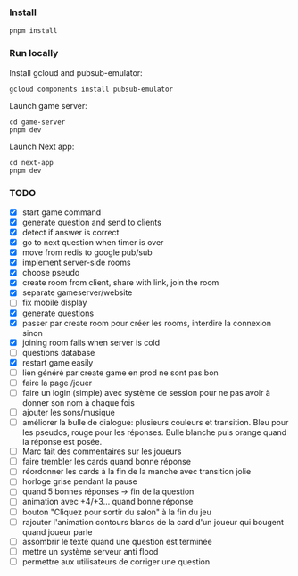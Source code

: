 ### Install

```
pnpm install
```

### Run locally

Install gcloud and pubsub-emulator:
```
gcloud components install pubsub-emulator
```

Launch game server:
```
cd game-server
pnpm dev
```

Launch Next app:
```
cd next-app
pnpm dev
```

### TODO

- [x] start game command
- [x] generate question and send to clients
- [x] detect if answer is correct
- [x] go to next question when timer is over
- [x] move from redis to google pub/sub
- [x] implement server-side rooms
- [x] choose pseudo
- [x] create room from client, share with link, join the room
- [x] separate gameserver/website
- [ ] fix mobile display
- [x] generate questions
- [x] passer par create room pour créer les rooms, interdire la connexion sinon
- [x] joining room fails when server is cold
- [ ] questions database
- [x] restart game easily
- [ ] lien généré par create game en prod ne sont pas bon
- [ ] faire la page /jouer
- [ ] faire un login (simple) avec système de session pour ne pas avoir à donner son nom à chaque fois
- [ ] ajouter les sons/musique
- [ ] améliorer la bulle de dialogue: plusieurs couleurs et transition. Bleu pour les pseudos, rouge pour les réponses. Bulle blanche puis orange quand la réponse est posée.
- [ ] Marc fait des commentaires sur les joueurs
- [ ] faire trembler les cards quand bonne réponse
- [ ] réordonner les cards à la fin de la manche avec transition jolie
- [ ] horloge grise pendant la pause
- [ ] quand 5 bonnes réponses -> fin de la question
- [ ] animation avec +4/+3... quand bonne réponse
- [ ] bouton "Cliquez pour sortir du salon" à la fin du jeu
- [ ] rajouter l'animation contours blancs de la card d'un joueur qui bougent quand joueur parle
- [ ] assombrir le texte quand une question est terminée
- [ ] mettre un système serveur anti flood
- [ ] permettre aux utilisateurs de corriger une question